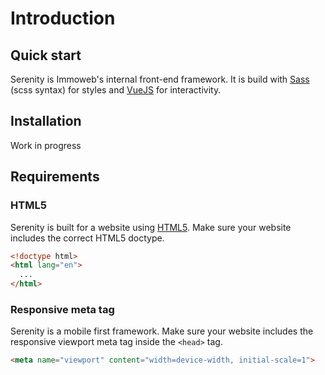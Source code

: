 # Introduction

## Quick start

Serenity is Immoweb's internal front-end framework. It is build with [Sass](https://sass-lang.com/) (scss syntax) for styles and [VueJS](https://vuejs.org/) for interactivity.

## Installation

Work in progress

## Requirements

### HTML5
Serenity is built for a website using [HTML5](https://developer.mozilla.org/en-US/docs/Web/Guide/HTML/HTML5). Make sure your website includes the correct HTML5 doctype.

```html
<!doctype html>
<html lang="en">
  ...
</html>
```

### Responsive meta tag
Serenity is a mobile first framework. Make sure your website includes the responsive viewport meta tag inside the `<head>` tag.

```html
<meta name="viewport" content="width=device-width, initial-scale=1">
```

